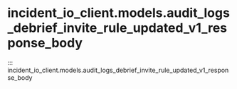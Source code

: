 # incident_io_client.models.audit_logs_debrief_invite_rule_updated_v1_response_body

::: incident_io_client.models.audit_logs_debrief_invite_rule_updated_v1_response_body